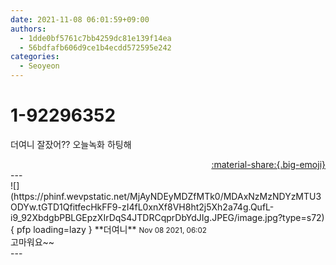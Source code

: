```yaml
---
date: 2021-11-08 06:01:59+09:00
authors:
  - 1dde0bf5761c7bb4259dc81e139f14ea
  - 56bdfafb606d9ce1b4ecdd572595e242
categories:
  - Seoyeon
---
```


# 1-92296352

<div class="post-container" markdown="1">
<div class="content-container md-sidebar__scrollwrap" markdown="1">

더여니 잘잤어?? 오늘녹화 하팅해

</div>
</div>

<div style="text-align: right;" markdown="1">
<a href="https://weverse.io/fromis9/fanpost/1-92296352" style="text-align: right;">:material-share:{.big-emoji}</a>
</div>
---

<div class="comments-container md-sidebar__scrollwrap" markdown="1">
<div class="comment" markdown="1">
<div class='id-container' markdown="1">
![](https://phinf.wevpstatic.net/MjAyNDEyMDZfMTk0/MDAxNzMzNDYzMTU3ODYw.tGTD1QfitfecHkFF9-zI4fL0xnXf8VH8ht2j5Xh2a74g.QufL-i9_92XbdgbPBLGEpzXIrDqS4JTDRCqprDbYdJIg.JPEG/image.jpg?type=s72){ pfp loading=lazy }
**<span class="artist">더여니</span>** <small>Nov 08 2021, 06:02</small><br>
</div>
<div class='comment-body' markdown="1">
고마워요~~
</div>
</div>
</div>
---
